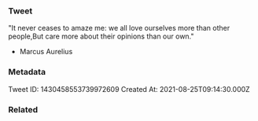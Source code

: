 ### Tweet
"It never ceases to amaze me: we all love ourselves more than other people,But care more about their opinions than our own." 

- Marcus Aurelius

### Metadata
Tweet ID: 1430458553739972609
Created At: 2021-08-25T09:14:30.000Z

### Related

